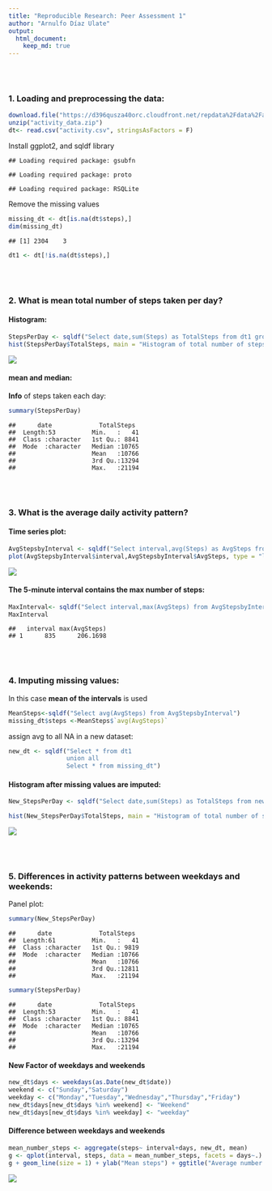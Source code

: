 ```yaml
---
title: "Reproducible Research: Peer Assessment 1"
author: "Arnulfo Díaz Ulate"
output: 
  html_document:
    keep_md: true
---
```




<br><br>

### 1. Loading and preprocessing the data:

```r
download.file("https://d396qusza40orc.cloudfront.net/repdata%2Fdata%2Factivity.zip", "activity_data.zip")
unzip("activity_data.zip")
dt<- read.csv("activity.csv", stringsAsFactors = F)
```

Install ggplot2, and sqldf library 


```
## Loading required package: gsubfn
```

```
## Loading required package: proto
```

```
## Loading required package: RSQLite
```

Remove the missing values

```r
missing_dt <- dt[is.na(dt$steps),]
dim(missing_dt)
```

```
## [1] 2304    3
```

```r
dt1 <- dt[!is.na(dt$steps),]
```

<br><br>

### 2. What is mean total number of steps taken per day?

#### Histogram:

```r
StepsPerDay <- sqldf("Select date,sum(Steps) as TotalSteps from dt1 group by date")
hist(StepsPerDay$TotalSteps, main = "Histogram of total number of steps taken per day", xlab = "Total number of steps")
```

![](https://github.com/Adiazu/RepData_PeerAssessment1/blob/master/instructions_fig/Histogram%201.png)<!-- -->

#### mean and median:

**Info** of steps taken each day:

```r
summary(StepsPerDay)
```

```
##      date             TotalSteps   
##  Length:53          Min.   :   41  
##  Class :character   1st Qu.: 8841  
##  Mode  :character   Median :10765  
##                     Mean   :10766  
##                     3rd Qu.:13294  
##                     Max.   :21194
```
<br><br>

### 3. What is the average daily activity pattern?

#### Time series plot:

```r
AvgStepsbyInterval <- sqldf("Select interval,avg(Steps) as AvgSteps from dt1 group by interval")
plot(AvgStepsbyInterval$interval,AvgStepsbyInterval$AvgSteps, type = "l", main = "Time series plot of the \n average number of steps taken", xlab = "interval", ylab = "Mean steps")
```

![](https://github.com/Adiazu/RepData_PeerAssessment1/blob/master/instructions_fig/Time%20series.png)<!-- -->

#### The 5-minute interval contains the max number of steps:

```r
MaxInterval<- sqldf("Select interval,max(AvgSteps) from AvgStepsbyInterval")
MaxInterval
```

```
##   interval max(AvgSteps)
## 1      835      206.1698
```
<br><br>

### 4. Imputing missing values:

In this case **mean of the intervals** is used

```r
MeanSteps<-sqldf("Select avg(AvgSteps) from AvgStepsbyInterval")
missing_dt$steps <-MeanSteps$`avg(AvgSteps)`
```

assign avg to all NA in a new dataset:

```r
new_dt <- sqldf("Select * from dt1
                union all
                Select * from missing_dt")
```

#### Histogram after missing values are imputed:

```r
New_StepsPerDay <- sqldf("Select date,sum(Steps) as TotalSteps from new_dt group by date")

hist(New_StepsPerDay$TotalSteps, main = "Histogram of total number of steps taken per day", xlab = "Total number of steps")
```

![](https://github.com/Adiazu/RepData_PeerAssessment1/blob/master/instructions_fig/Histogram%202.png)<!-- -->

<br><br>

### 5. Differences in activity patterns between weekdays and weekends:

Panel plot:

```r
summary(New_StepsPerDay)
```

```
##      date             TotalSteps   
##  Length:61          Min.   :   41  
##  Class :character   1st Qu.: 9819  
##  Mode  :character   Median :10766  
##                     Mean   :10766  
##                     3rd Qu.:12811  
##                     Max.   :21194
```

```r
summary(StepsPerDay)
```

```
##      date             TotalSteps   
##  Length:53          Min.   :   41  
##  Class :character   1st Qu.: 8841  
##  Mode  :character   Median :10765  
##                     Mean   :10766  
##                     3rd Qu.:13294  
##                     Max.   :21194
```

#### New Factor of weekdays and weekends

```r
new_dt$days <- weekdays(as.Date(new_dt$date))
weekend <- c("Sunday","Saturday")
weekday <- c("Monday","Tuesday","Wednesday","Thursday","Friday")
new_dt$days[new_dt$days %in% weekend] <- "Weekend"
new_dt$days[new_dt$days %in% weekday] <- "weekday"
```

#### Difference between weekdays and weekends

```r
mean_number_steps <- aggregate(steps~ interval+days, new_dt, mean)
g <- qplot(interval, steps, data = mean_number_steps, facets = days~.)
g + geom_line(size = 1) + ylab("Mean steps") + ggtitle("Average number of steps taken, \n averaged across all weekday days or weekend days ")
```

![](https://github.com/Adiazu/RepData_PeerAssessment1/blob/master/instructions_fig/Weekdays%20and%20Weekends.png)<!-- -->
